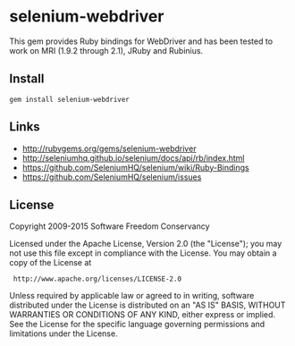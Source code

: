 # selenium-webdriver

This gem provides Ruby bindings for WebDriver
and has been tested to work on MRI (1.9.2 through 2.1),
JRuby and Rubinius.

## Install

    gem install selenium-webdriver

## Links

* http://rubygems.org/gems/selenium-webdriver
* http://seleniumhq.github.io/selenium/docs/api/rb/index.html
* https://github.com/SeleniumHQ/selenium/wiki/Ruby-Bindings
* https://github.com/SeleniumHQ/selenium/issues

## License

Copyright 2009-2015 Software Freedom Conservancy

Licensed under the Apache License, Version 2.0 (the "License");
you may not use this file except in compliance with the License.
You may obtain a copy of the License at

     http://www.apache.org/licenses/LICENSE-2.0

Unless required by applicable law or agreed to in writing, software
distributed under the License is distributed on an "AS IS" BASIS,
WITHOUT WARRANTIES OR CONDITIONS OF ANY KIND, either express or implied.
See the License for the specific language governing permissions and
limitations under the License.

